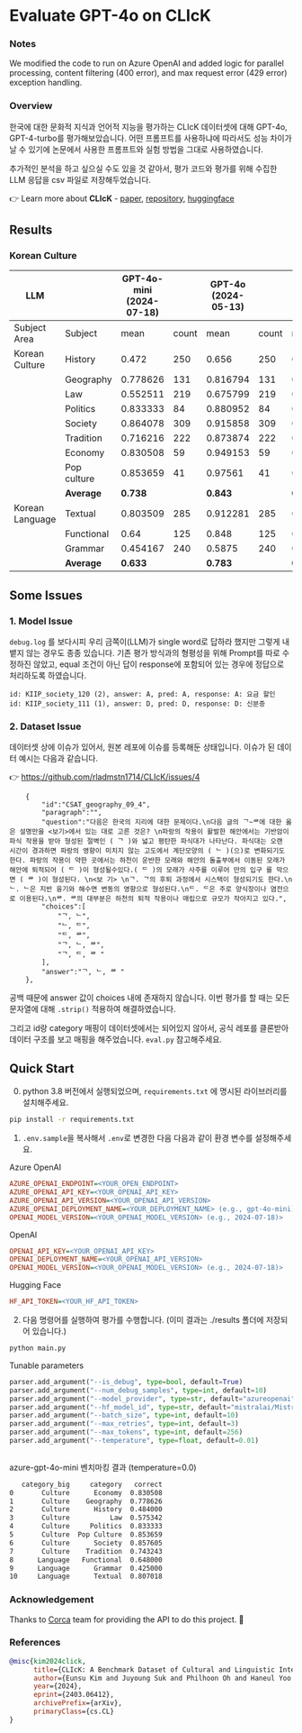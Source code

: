 # Evaluate GPT-4o on CLIcK

### Notes 
We modified the code to run on Azure OpenAI and added logic for parallel processing, content filtering (400 error), and max request error (429 error) exception handling.

### Overview

한국에 대한 문화적 지식과 언어적 지능을 평가하는 CLIcK 데이터셋에 대해 GPT-4o, GPT-4-turbo를 평가해보았습니다. 어떤 프롬프트를 사용하냐에 따라서도 성능 차이가 날 수 있기에 논문에서 사용한 프롬프트와 실험 방법을 그대로 사용하였습니다.

추가적인 분석을 하고 싶으실 수도 있을 것 같아서, 평가 코드와 평가를 위해 수집한 LLM 응답을 csv 파일로 저장해두었습니다.

👉 Learn more about **CLIcK** - [paper](https://arxiv.org/abs/2403.06412), [repository](https://github.com/rladmstn1714/CLIcK/blob/main/README.md), [huggingface](https://huggingface.co/datasets/EunsuKim/CLIcK)

## Results

### Korean Culture

| LLM             |             | GPT-4o-mini (2024-07-18) |       | GPT-4o (2024-05-13) |       | GPT-4 (turbo-2024-04-09) |       |
|-----------------|-------------|--------------------------|-------|---------------------|-------|--------------------------------|-------|
| Subject Area    | Subject     | mean                     | count | mean                | count | mean                           | count |
| Korean Culture  | History     | 0.472                    | 250   | 0.656               | 250   | 0.384                          | 250   |
|                 | Geography   | 0.778626                 | 131   | 0.816794            | 131   | 0.763359                       | 131   |
|                 | Law         | 0.552511                 | 219   | 0.675799            | 219   | 0.579909                       | 219   |
|                 | Politics    | 0.833333                 | 84    | 0.880952            | 84    | 0.880952                       | 84    |
|                 | Society     | 0.864078                 | 309   | 0.915858            | 309   | 0.841424                       | 309   |
|                 | Tradition   | 0.716216                 | 222   | 0.873874            | 222   | 0.761261                       | 222   |
|                 | Economy     | 0.830508                 | 59    | 0.949153            | 59    | 0.864407                       | 59    |
|                 | Pop culture | 0.853659                 | 41    | 0.97561             | 41    | 0.878049                       | 41    |
|                 | **Average**     | **0.738**                    |       | **0.843**               |       | **0.744**                          |       |
| Korean Language | Textual     | 0.803509                 | 285   | 0.912281            | 285   | 0.859649                       | 285   |
|                 | Functional  | 0.64                     | 125   | 0.848               | 125   | 0.728                          | 125   |
|                 | Grammar     | 0.454167                 | 240   | 0.5875              | 240   | 0.3                            | 240   |
|                 | **Average**     | **0.633**                    |       | **0.783**               |       | **0.629**                          |       |




## Some Issues

### 1. Model Issue

`debug.log` 를 보다시피 우리 금쪽이(LLM)가 single word로 답하라 했지만 그렇게 내뱉지 않는 경우도 종종 있습니다. 기존 평가 방식과의 형평성을 위해 Prompt를 따로 수정하진 않았고, equal 조건이 아닌 답이 response에 포함되어 있는 경우에 정답으로 처리하도록 하였습니다.

```
id: KIIP_society_120 (2), answer: A, pred: A, response: A: 요금 할인
id: KIIP_society_111 (1), answer: D, pred: D, response: D: 신분증
```

### 2. Dataset Issue

데이터셋 상에 이슈가 있어서, 원본 레포에 이슈를 등록해둔 상태입니다. 이슈가 된 데이터 예시는 다음과 같습니다.

👉 https://github.com/rladmstn1714/CLIcK/issues/4

```
    {
        "id":"CSAT_geography_09_4",
        "paragraph":"",
        "question":"다음은 한국의 지리에 대한 문제이다.\n다음 글의 ᄀ~ᄅ에 대한 옳은 설명만을 <보기>에서 있는 대로 고른 것은? \n파랑의 작용이 활발한 해안에서는 기반암이 파식 작용을 받아 형성된 절벽인 ( ᄀ )와 넓고 평탄한 파식대가 나타난다. 파식대는 오랜 시간이 경과하면 파랑의 영향이 미치지 않는 고도에서 계단모양의 ( ᄂ )(으)로 변화되기도 한다. 파랑의 작용이 약한 곳에서는 하천이 운반한 모래와 해안의 돌출부에서 이동된 모래가 해안에 퇴적되어 ( ᄃ )이 형성될수있다.( ᄃ )의 모래가 사주를 이루어 만의 입구 를 막으면 ( ᄅ )이 형성된다. \n<보 기> \nᄀ. ᄀ의 후퇴 과정에서 시스택이 형성되기도 한다.\nᄂ. ᄂ은 지반 융기와 해수면 변동의 영향으로 형성된다.\nᄃ. ᄃ은 주로 양식장이나 염전으로 이용된다.\nᄅ. ᄅ의 대부분은 하천의 퇴적 작용이나 매립으로 규모가 작아지고 있다.",
        "choices":[
            "ᄀ, ᄂ",
            "ᄂ, ᄃ",
            "ᄃ, ᄅ",
            "ᄀ, ᄂ, ᄅ",
            "ᄀ, ᄃ, ᄅ "
        ],
        "answer":"ᄀ, ᄂ, ᄅ "
    },
```

공백 때문에 answer 값이 choices 내에 존재하지 않습니다. 이번 평가를 할 때는 모든 문자열에 대해 `.strip()` 적용하여 해결하였습니다.

그리고 id랑 category 매핑이 데이터셋에서는 되어있지 않아서, 공식 레포를 클론받아 데이터 구조를 보고 매핑을 해주었습니다. `eval.py` 참고해주세요.

## Quick Start

0. python 3.8 버전에서 실행되었으며, `requirements.txt` 에 명시된 라이브러리를 설치해주세요.

```bash
pip install -r requirements.txt
```

1. `.env.sample`을 복사해서 `.env`로 변경한 다음 다음과 같이 환경 변수를 설정해주세요.

Azure OpenAI
```ini
AZURE_OPENAI_ENDPOINT=<YOUR_OPEN_ENDPOINT>
AZURE_OPENAI_API_KEY=<YOUR_OPENAI_API_KEY>
AZURE_OPENAI_API_VERSION=<YOUR_OPENAI_API_VERSION>
AZURE_OPENAI_DEPLOYMENT_NAME=<YOUR_DEPLOYMENT_NAME> (e.g., gpt-4o-mini)>
OPENAI_MODEL_VERSION=<YOUR_OPENAI_MODEL_VERSION> (e.g., 2024-07-18)>
```

OpenAI
```ini
OPENAI_API_KEY=<YOUR_OPENAI_API_KEY>
OPENAI_DEPLOYMENT_NAME=<YOUR_OPENAI_API_VERSION>
OPENAI_MODEL_VERSION=<YOUR_OPENAI_MODEL_VERSION> (e.g., 2024-07-18)>
```

Hugging Face
```ini
HF_API_TOKEN=<YOUR_HF_API_TOKEN>
```

2. 다음 명령어를 실행하여 평가를 수행합니다. (이미 결과는 ./results 폴더에 저장되어 있습니다.)
   
```bash
python main.py
```

Tunable parameters
```python
parser.add_argument("--is_debug", type=bool, default=True)
parser.add_argument("--num_debug_samples", type=int, default=10)
parser.add_argument("--model_provider", type=str, default="azureopenai")
parser.add_argument("--hf_model_id", type=str, default="mistralai/Mistral-7B-Instruct-v0.2")
parser.add_argument("--batch_size", type=int, default=10)
parser.add_argument("--max_retries", type=int, default=3)
parser.add_argument("--max_tokens", type=int, default=256)
parser.add_argument("--temperature", type=float, default=0.01)
    
```

azure-gpt-4o-mini 벤치마킹 결과 (temperature=0.0)
```bash
   category_big     category   correct
0       Culture      Economy  0.830508
1       Culture    Geography  0.778626
2       Culture      History  0.484000
3       Culture          Law  0.575342
4       Culture     Politics  0.833333
5       Culture  Pop Culture  0.853659
6       Culture      Society  0.857605
7       Culture    Tradition  0.743243
8      Language   Functional  0.648000
9      Language      Grammar  0.425000
10     Language      Textual  0.807018
```

### Acknowledgement

Thanks to [Corca](https://www.corca.team/) team for providing the API to do this project. 🙏

### References

```bibtex
@misc{kim2024click,
      title={CLIcK: A Benchmark Dataset of Cultural and Linguistic Intelligence in Korean}, 
      author={Eunsu Kim and Juyoung Suk and Philhoon Oh and Haneul Yoo and James Thorne and Alice Oh},
      year={2024},
      eprint={2403.06412},
      archivePrefix={arXiv},
      primaryClass={cs.CL}
}
```